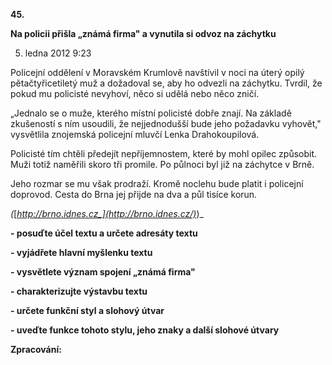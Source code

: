 **45.**

**Na policii přišla „známá firma&quot; a vynutila si odvoz na záchytku**

5. ledna 2012 9:23

Policejní oddělení v Moravském Krumlově navštívil v noci na úterý opilý pětačtyřicetiletý muž a dožadoval se, aby ho odvezli na záchytku. Tvrdil, že pokud mu policisté nevyhoví, něco si udělá nebo něco zničí.

„Jednalo se o muže, kterého místní policisté dobře znají. Na základě zkušeností s ním usoudili, že nejjednodušší bude jeho požadavku vyhovět,&quot; vysvětlila znojemská policejní mluvčí Lenka Drahokoupilová.

Policisté tím chtěli předejít nepříjemnostem, které by mohl opilec způsobit. Muži totiž naměřili skoro tři promile. Po půlnoci byl již na záchytce v Brně.

Jeho rozmar se mu však prodraží. Kromě noclehu bude platit i policejní doprovod. Cesta do Brna jej přijde na dva a půl tisíce korun.

_(_[_http://brno.idnes.cz_](http://brno.idnes.cz/)_)_

**- posuďte účel textu a určete adresáty textu**

**- vyjádřete hlavní myšlenku textu**

**- vysvětlete význam spojení „známá firma&quot;**

**- charakterizujte výstavbu textu**

**- určete funkční styl a slohový útvar**

**- uveďte funkce tohoto stylu, jeho znaky a další slohové útvary**

**Zpracování:**

